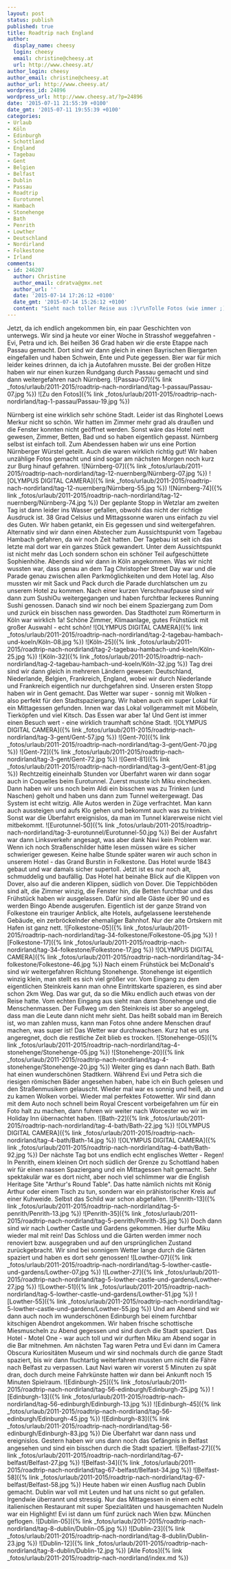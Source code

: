 ```yaml
---
layout: post
status: publish
published: true
title: Roadtrip nach England
author:
  display_name: cheesy
  login: cheesy
  email: christine@cheesy.at
  url: http://www.cheesy.at/
author_login: cheesy
author_email: christine@cheesy.at
author_url: http://www.cheesy.at/
wordpress_id: 24896
wordpress_url: http://www.cheesy.at/?p=24896
date: '2015-07-11 21:55:39 +0100'
date_gmt: '2015-07-11 19:55:39 +0100'
categories:
- Urlaub
- Köln
- Edinburgh
- Schottland
- England
- Tagebau
- Gent
- Belgien
- Belfast
- Dublin
- Passau
- Roadtrip
- Eurotunnel
- Hambach
- Stonehenge
- Bath
- Penrith
- Lowther
- Deutschland
- Nordirland
- Folkestone
- Irland
comments:
- id: 246207
  author: Christine
  author_email: cdratva@gmx.net
  author_url: ''
  date: '2015-07-14 17:26:12 +0100'
  date_gmt: '2015-07-14 15:26:12 +0100'
  content: "Sieht nach toller Reise aus :)\r\nTolle Fotos (wie immer ;) )"
---
```

Jetzt, da ich endlich angekommen bin, ein paar Geschichten von unterwegs.
Wir sind ja heute vor einer Woche in Strasshof weggefahren - Evi, Petra und ich. Bei heißen 36 Grad haben wir die erste Etappe nach Passau gemacht. Dort sind wir dann gleich in einen Bayrischen Biergarten eingefallen und haben Schwein, Ente und Pute gegessen. Bier war für mich leider keines drinnen, da ich ja Autofahren musste. Bei der großen Hitze haben wir nur einen kurzen Rundgang durch Passau gemacht und sind dann weitergefahren nach Nürnberg.
![Passau-07]({% link _fotos/urlaub/2011-2015/roadtrip-nach-nordirland/tag-1-passau/Passau-07.jpg %})
 ![Zu den Fotos]({% link _fotos/urlaub/2011-2015/roadtrip-nach-nordirland/tag-1-passau/Passau-19.jpg %})
<!--more-->
Nürnberg ist eine wirklich sehr schöne Stadt. Leider ist das Ringhotel Loews Merkur nicht so schön. Wir hatten im Zimmer mehr grad als draußen und die Fenster konnten nicht geöffnet werden. Sonst wäre das Hotel nett gewesen, Zimmer, Betten, Bad und so haben eigentlich gepasst. Nürnberg selbst ist einfach toll. Zum Abendessen haben wir uns eine Portion Nürnberger Würstel geteilt. Auch die waren wirklich richtig gut! Wir haben unzählige Fotos gemacht und sind sogar am nächsten Morgen noch kurz zur Burg hinauf gefahren.
![Nürnberg-07]({% link _fotos/urlaub/2011-2015/roadtrip-nach-nordirland/tag-12-nuernberg/Nürnberg-07.jpg %})
 ![OLYMPUS DIGITAL CAMERA]({% link _fotos/urlaub/2011-2015/roadtrip-nach-nordirland/tag-12-nuernberg/Nürnberg-55.jpg %})
 ![Nürnberg-74]({% link _fotos/urlaub/2011-2015/roadtrip-nach-nordirland/tag-12-nuernberg/Nürnberg-74.jpg %})
Der geplante Stopp in Wetzlar am zweiten Tag ist dann leider ins Wasser gefallen, obwohl das nicht der richtige Ausdruck ist. 38 Grad Celsius und Mittagssonne waren uns einfach zu viel des Guten. Wir haben getankt, ein Eis gegessen und sind weitergefahren. Alternativ sind wir dann einen Abstecher zum Aussichtspunkt vom Tagebau Hambach gefahren, da wir noch Zeit hatten. Der Tagebau ist seit ich das letzte mal dort war ein ganzes Stück gewandert. Unter dem Aussichtspunkt ist nicht mehr das Loch sondern schon ein schöner Teil aufgeschüttete Sophienhöhe. Abends sind wir dann in Köln angekommen. Was wir nicht wussten war, dass genau an dem Tag Christopher Street Day war und die Parade genau zwischen allen Parkmöglichkeiten und dem Hotel lag. Also mussten wir mit Sack und Pack durch die Parade durchlatschen um zu unserem Hotel zu kommen. Nach einer kurzen Verschnaufpause sind wir dann zum SushiOu weitergegangen und haben furchtbar leckeres Running Sushi genossen. Danach sind wir noch bei einem Spaziergang zum Dom und zurück ein bisschen nass geworden. Das Stadthotel zum Römerturm in Köln war wirklich 1a! Schöne Zimmer, Klimaanlage, gutes Frühstück mit großer Auswahl - echt schön!
![OLYMPUS DIGITAL CAMERA]({% link _fotos/urlaub/2011-2015/roadtrip-nach-nordirland/tag-2-tagebau-hambach-und-koeln/Köln-08.jpg %})
 ![Köln-25]({% link _fotos/urlaub/2011-2015/roadtrip-nach-nordirland/tag-2-tagebau-hambach-und-koeln/Köln-25.jpg %})
 ![Köln-32]({% link _fotos/urlaub/2011-2015/roadtrip-nach-nordirland/tag-2-tagebau-hambach-und-koeln/Köln-32.jpg %})
Tag drei sind wir dann gleich in mehreren Ländern gewesen: Deutschland, Niederlande, Belgien, Frankreich, England, wobei wir durch Niederlande und Frankreich eigentlich nur durchgefahren sind. Unseren ersten Stopp haben wir in Gent gemacht. Das Wetter war super - sonnig mit Wolken - also perfekt für den Stadtspaziergang. Wir haben auch ein super Lokal für ein Mittagessen gefunden. Innen war das Lokal vollgerammelt mit Möbeln, Tierköpfen und viel Kitsch. Das Essen war aber 1a! Und Gent ist immer einen Besuch wert - eine wirklich traumhaft schöne Stadt.
![OLYMPUS DIGITAL CAMERA]({% link _fotos/urlaub/2011-2015/roadtrip-nach-nordirland/tag-3-gent/Gent-57.jpg %})
 ![Gent-70]({% link _fotos/urlaub/2011-2015/roadtrip-nach-nordirland/tag-3-gent/Gent-70.jpg %})
 ![Gent-72]({% link _fotos/urlaub/2011-2015/roadtrip-nach-nordirland/tag-3-gent/Gent-72.jpg %})
 ![Gent-81]({% link _fotos/urlaub/2011-2015/roadtrip-nach-nordirland/tag-3-gent/Gent-81.jpg %})
Rechtzeitig eineinhalb Stunden vor Überfahrt waren wir dann sogar auch in Coquelles beim Eurotunnel. Zuerst musste ich Miku einchecken. Dann haben wir uns noch beim Aldi ein bisschen was zu Trinken (und Naschen) geholt und haben uns dann zum Tunnel weitergewagt. Das System ist echt witzig. Alle Autos werden in Züge verfrachtet. Man kann auch aussteigen und aufs Klo gehen und bekommt auch was zu trinken. Sonst war die Überfahrt ereignislos, da man im Tunnel klarerweise nicht viel mitbekommt.
![Eurotunnel-50]({% link _fotos/urlaub/2011-2015/roadtrip-nach-nordirland/tag-3-eurotunnel/Eurotunnel-50.jpg %})
Bei der Ausfahrt war dann Linksverkehr angesagt, was aber dank Navi kein Problem war. Wenn ich noch Straßenschilder hätte lesen müssen wäre es sicher schwieriger gewesen. Keine halbe Stunde später waren wir auch schon in unserem Hotel - das Grand Burstin in Folkestone. Das Hotel wurde 1843 gebaut und war damals sicher supertoll. Jetzt ist es nur noch alt, schmuddelig und baufällig. Das Hotel hat beinahe Blick auf die Klippen von Dover, also auf die anderen Klippen, südlich von Dover. Die Teppichböden sind alt, die Zimmer winzig, die Fenster hin, die Betten furchtbar und das Frühstück haben wir ausgelassen. Dafür sind alle Gäste über 90 und es werden Bingo Abende ausgerufen. Eigentlich ist der ganze Strand von Folkestone ein trauriger Anblick, alte Hotels, aufgelassene leerstehende Gebäude, ein zerbröckelnder ehemaliger Bahnhof. Nur der alte Ortskern mit Hafen ist ganz nett.
![Folkestone-05]({% link _fotos/urlaub/2011-2015/roadtrip-nach-nordirland/tag-34-folkestone/Folkestone-05.jpg %})
 ![Folkestone-17]({% link _fotos/urlaub/2011-2015/roadtrip-nach-nordirland/tag-34-folkestone/Folkestone-17.jpg %})
 ![OLYMPUS DIGITAL CAMERA]({% link _fotos/urlaub/2011-2015/roadtrip-nach-nordirland/tag-34-folkestone/Folkestone-46.jpg %})
Nach einem Frühstück bei McDonald's sind wir weitergefahren Richtung Stonehenge. Stonehenge ist eigentlich winzig klein, man stellt es sich viel größer vor. Vom Eingang zu dem eigentlichen Steinkreis kann man ohne Eintrittskarte spazieren, es sind aber schon 2km Weg. Das war gut, da so die Miku endlich auch etwas von der Reise hatte. Vom echten Eingang aus sieht man dann Stonehenge und die Menschenmassen. Der Fußweg um den Steinkreis ist aber so angelegt, dass man die Leute dann nicht mehr sieht. Das heißt sobald man im Bereich ist, wo man zahlen muss, kann man Fotos ohne andere Menschen drauf machen, was super ist! Das Wetter war durchwachsen. Kurz hat es uns angeregnet, doch die restliche Zeit blieb es trocken.
![Stonehenge-05]({% link _fotos/urlaub/2011-2015/roadtrip-nach-nordirland/tag-4-stonehenge/Stonehenge-05.jpg %})
 ![Stonehenge-20]({% link _fotos/urlaub/2011-2015/roadtrip-nach-nordirland/tag-4-stonehenge/Stonehenge-20.jpg %})
Weiter ging es dann nach Bath. Bath hat einen wunderschönen Stadtkern. Während Evi und Petra sich die riesigen römischen Bäder angesehen haben, habe ich ein Buch gelesen und den Straßenmusikern gelauscht. Wieder mal war es sonnig und heiß, ab und zu kamen Wolken vorbei. Wieder mal perfektes Fotowetter. Wir sind dann mit dem Auto noch schnell beim Royal Crescent vorbeigefahren um für ein Foto halt zu machen, dann fuhren wir weiter nach Worcester wo wir im Holiday Inn übernachtet haben.
![Bath-22]({% link _fotos/urlaub/2011-2015/roadtrip-nach-nordirland/tag-4-bath/Bath-22.jpg %})
 ![OLYMPUS DIGITAL CAMERA]({% link _fotos/urlaub/2011-2015/roadtrip-nach-nordirland/tag-4-bath/Bath-14.jpg %})
 ![OLYMPUS DIGITAL CAMERA]({% link _fotos/urlaub/2011-2015/roadtrip-nach-nordirland/tag-4-bath/Bath-92.jpg %})
Der nächste Tag bot uns endlich echt englisches Wetter - Regen! In Penrith, einem kleinen Ort noch südlich der Grenze zu Schottland haben wir für einen nassen Spaziergang und ein Mittagessen halt gemacht. Sehr spektakulär war es dort nicht, aber noch viel schlimmer war die English Heritage Site "Arthur's Round Table". Das hatte nämlich nichts mit König Arthur oder einem Tisch zu tun, sondern war ein prähistorischer Kreis auf einer Kuhweide. Selbst das Schild war schon abgefallen.
![Penrith-13]({% link _fotos/urlaub/2011-2015/roadtrip-nach-nordirland/tag-5-penrith/Penrith-13.jpg %})
 ![Penrith-35]({% link _fotos/urlaub/2011-2015/roadtrip-nach-nordirland/tag-5-penrith/Penrith-35.jpg %})
Doch dann sind wir nach Lowther Castle und Gardens gekommen. Hier durfte Miku wieder mal mit rein! Das Schloss und die Gärten werden immer noch renoviert bzw. ausgegraben und auf den ursprünglichen Zustand zurückgebracht. Wir sind bei sonnigem Wetter lange durch die Gärten spaziert und haben es dort sehr genossen!
![Lowther-07]({% link _fotos/urlaub/2011-2015/roadtrip-nach-nordirland/tag-5-lowther-castle-und-gardens/Lowther-07.jpg %})
 ![Lowther-27]({% link _fotos/urlaub/2011-2015/roadtrip-nach-nordirland/tag-5-lowther-castle-und-gardens/Lowther-27.jpg %})
 ![Lowther-51]({% link _fotos/urlaub/2011-2015/roadtrip-nach-nordirland/tag-5-lowther-castle-und-gardens/Lowther-51.jpg %})
 ![Lowther-55]({% link _fotos/urlaub/2011-2015/roadtrip-nach-nordirland/tag-5-lowther-castle-und-gardens/Lowther-55.jpg %})
Und am Abend sind wir dann auch noch im wunderschönen Edinburgh bei einem furchtbar kitschigen Abendrot angekommen. Wir haben frische schottische Miesmuscheln zu Abend gegessen und sind durch die Stadt spaziert. Das Hotel - Motel One - war auch toll und wir durften Miku am Abend sogar in die Bar mitnehmen. Am nächsten Tag waren Petra und Evi dann im Camera Obscura Kuriositäten Museum und wir sind nochmals durch die ganze Stadt spaziert, bis wir dann fluchtartig weiterfahren mussten um nicht die Fähre nach Belfast zu verpassen. Laut Navi waren wir vorerst 5 Minuten zu spät dran, doch durch meine Fahrkünste hatten wir dann bei Ankunft noch 15 Minuten Spielraum.
![Edinburgh-25]({% link _fotos/urlaub/2011-2015/roadtrip-nach-nordirland/tag-56-edinburgh/Edinburgh-25.jpg %})
 ![Edinburgh-13]({% link _fotos/urlaub/2011-2015/roadtrip-nach-nordirland/tag-56-edinburgh/Edinburgh-13.jpg %})
 ![Edinburgh-45]({% link _fotos/urlaub/2011-2015/roadtrip-nach-nordirland/tag-56-edinburgh/Edinburgh-45.jpg %})
 ![Edinburgh-83]({% link _fotos/urlaub/2011-2015/roadtrip-nach-nordirland/tag-56-edinburgh/Edinburgh-83.jpg %})
Die Überfahrt war dann nass und ereignislos.
Gestern haben wir uns dann noch das Gefängnis in Belfast angesehen und sind ein bisschen durch die Stadt spaziert.
![Belfast-27]({% link _fotos/urlaub/2011-2015/roadtrip-nach-nordirland/tag-67-belfast/Belfast-27.jpg %})
 ![Belfast-34]({% link _fotos/urlaub/2011-2015/roadtrip-nach-nordirland/tag-67-belfast/Belfast-34.jpg %})
 ![Belfast-58]({% link _fotos/urlaub/2011-2015/roadtrip-nach-nordirland/tag-67-belfast/Belfast-58.jpg %})
Heute haben wir einen Ausflug nach Dublin gemacht. Dublin war voll mit Leuten und hat uns nicht so gut gefallen. Irgendwie überrannt und stressig. Nur das Mittagessen in einem echt italienischen Restaurant mit super Spezialitäten und hausgemachten Nudeln war ein Highlight! Evi ist dann um fünf zurück nach Wien bzw. München geflogen.
![Dublin-05]({% link _fotos/urlaub/2011-2015/roadtrip-nach-nordirland/tag-8-dublin/Dublin-05.jpg %})
 ![Dublin-23]({% link _fotos/urlaub/2011-2015/roadtrip-nach-nordirland/tag-8-dublin/Dublin-23.jpg %})
 ![Dublin-12]({% link _fotos/urlaub/2011-2015/roadtrip-nach-nordirland/tag-8-dublin/Dublin-12.jpg %})
[Alle Fotos]({% link _fotos/urlaub/2011-2015/roadtrip-nach-nordirland/index.md %})
